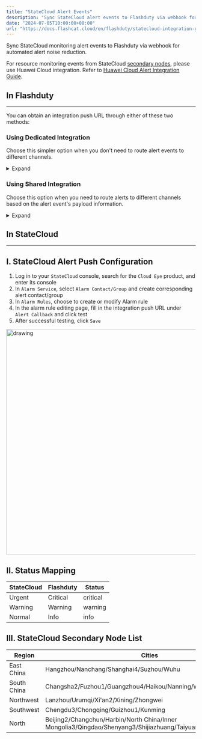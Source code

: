 ```yaml
---
title: "StateCloud Alert Events"
description: "Sync StateCloud alert events to Flashduty via webhook for automated alert noise reduction"
date: "2024-07-05T10:00:00+08:00"
url: "https://docs.flashcat.cloud/en/flashduty/statecloud-integration-guide"
---
```


Sync StateCloud monitoring alert events to Flashduty via webhook for automated alert noise reduction.

For resource monitoring events from StateCloud [secondary nodes](#secondary-nodes), please use Huawei Cloud integration. Refer to [Huawei Cloud Alert Integration Guide](https://docs.flashcat.cloud/en/flashduty/huawei-ces-integration-guide?nav=01JCQ7A4N4WRWNXW8EWEHXCMF5).


<div class="hide">

## In Flashduty
---
You can obtain an integration push URL through either of these two methods:

### Using Dedicated Integration

Choose this simpler option when you don't need to route alert events to different channels.

<details>
  <summary>Expand</summary>
  
  1. Go to the Flashduty console, select **Channel**, and enter a channel's details page
  2. Select the **Integration** tab, click **Add Integration** to enter the integration page
  3. Select **StateCloud** integration and click **Save** to generate a card
  4. Click the generated card to view the **push URL**, copy it for later use, and you're done

</details>

### Using Shared Integration

Choose this option when you need to route alerts to different channels based on the alert event's payload information.

<details>
  <summary>Expand</summary>
  
  1. Go to the Flashduty console, select **Integration Center=>Alert Events** to enter the integration selection page
  2. Select **StateCloud** integration:
        - **Integration Name**: Define a name for this integration
  3. Click **Save** and copy the newly generated **push URL** for later use
  4. Click **Create Route** to configure routing rules for the integration. You can match different alerts to different channels based on conditions, or set a default channel as a fallback and adjust as needed later
  5. Done
    
</details>
</div>

## In StateCloud
---

<div class="md-block">

## I. StateCloud Alert Push Configuration

1. Log in to your `StateCloud` console, search for the `Cloud Eye` product, and enter its console
2. In `Alarm Service`, select `Alarm Contact/Group` and create corresponding alert contact/group
3. In `Alarm Rules`, choose to create or modify Alarm rule
4. In the alarm rule editing page, fill in the integration <span class='integration_url'>push URL</span> under `Alert Callback` and click test
5. After successful testing, click `Save`

<img alt="drawing" width="600" src="https://download.flashcat.cloud/flashduty/doc/en/fd/state-1.png" />

</dev>

## II. Status Mapping

<div class="md-block">

| StateCloud | Flashduty | Status |
| ---------- | --------- | ------ |
| Urgent     | Critical  | critical |
| Warning    | Warning   | warning |
| Normal     | Info      | info |

## III. StateCloud Secondary Node List<span id="secondary-nodes"></span>

| Region | Cities |
| ---------- | -------- | 
| East China | Hangzhou/Nanchang/Shanghai4/Suzhou/Wuhu | 
| South China | Changsha2/Fuzhou1/Guangzhou4/Haikou/Nanning/Wuhan2 | 
| Northwest | Lanzhou/Urumqi/Xi'an2/Xining/Zhongwei | 
| Southwest | Chengdu3/Chongqing/Guizhou1/Kunming |
| North | Beijing2/Changchun/Harbin/North China/Inner Mongolia3/Qingdao/Shenyang3/Shijiazhuang/Taiyuan/Tianjin/Zhengzhou |

</div>
